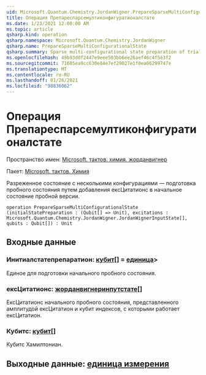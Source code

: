 ```yaml
---
uid: Microsoft.Quantum.Chemistry.JordanWigner.PrepareSparseMultiConfigurationalState
title: Операция Препареспарсемултиконфигуратионалстате
ms.date: 1/23/2021 12:00:00 AM
ms.topic: article
qsharp.kind: operation
qsharp.namespace: Microsoft.Quantum.Chemistry.JordanWigner
qsharp.name: PrepareSparseMultiConfigurationalState
qsharp.summary: Sparse multi-configurational state preparation of trial state by adding excitations to initial trial state.
ms.openlocfilehash: 49b93d0f2447e9eee503bb6ee26aef46c4f5e3f2
ms.sourcegitcommit: 71605ea9cc630e84e7ef29027e1f0ea06299747e
ms.translationtype: MT
ms.contentlocale: ru-RU
ms.lasthandoff: 01/26/2021
ms.locfileid: "98836062"
---
```

# <a name="preparesparsemulticonfigurationalstate-operation"></a>Операция Препареспарсемултиконфигуратионалстате

Пространство имен: [Microsoft. тактов. химия. жорданвигнер](xref:Microsoft.Quantum.Chemistry.JordanWigner)

Пакет: [Microsoft. тактов. Химия](https://nuget.org/packages/Microsoft.Quantum.Chemistry)


Разреженное состояние с несколькими конфигурациями — подготовка пробного состояния путем добавления ексЦитатионс в начальное состояние пробной версии.

```qsharp
operation PrepareSparseMultiConfigurationalState (initialStatePreparation : (Qubit[] => Unit), excitations : Microsoft.Quantum.Chemistry.JordanWigner.JordanWignerInputState[], qubits : Qubit[]) : Unit
```


## <a name="input"></a>Входные данные

### <a name="initialstatepreparation--qubit--unit"></a>Инитиалстатепрепаратион: [кубит](xref:microsoft.quantum.lang-ref.qubit)[] = [единица](xref:microsoft.quantum.lang-ref.unit)> 

Единое для подготовки начального пробного состояния.


### <a name="excitations--jordanwignerinputstate"></a>ексЦитатионс: [жорданвигнеринпутстате](xref:Microsoft.Quantum.Chemistry.JordanWigner.JordanWignerInputState)[]

ЕксЦитатионс начального пробного состояния, представленного амплитудой ексЦитатион и кубит индексов, с которыми работает ексЦитатион.


### <a name="qubits--qubit"></a>Кубитс: [кубит](xref:microsoft.quantum.lang-ref.qubit)[]

Кубитс Хамилтониан.



## <a name="output--unit"></a>Выходные данные: [единица измерения](xref:microsoft.quantum.lang-ref.unit)

